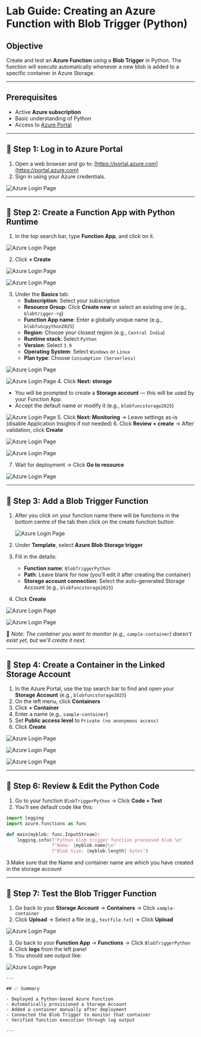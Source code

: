 #  Lab Guide: Creating an Azure Function with Blob Trigger (Python)

##  Objective

Create and test an **Azure Function** using a **Blob Trigger** in Python. The function will execute automatically whenever a new blob is added to a specific container in Azure Storage.

---

##  Prerequisites

- Active **Azure subscription**
- Basic understanding of Python
- Access to [Azure Portal](https://portal.azure.com)

---

## 🔹 Step 1: Log in to Azure Portal

1. Open a web browser and go to: [https://portal.azure.com](https://portal.azure.com)
2. Sign in using your Azure credentials.

![Azure Login Page](images/loginpage1.jpg)

---

## 🔹 Step 2: Create a Function App with Python Runtime

1. In the top search bar, type **Function App**, and click on it.

![Azure Login Page](images/1fun.jpg)

2. Click **+ Create**

![Azure Login Page](images/2fun.jpg)

![Azure Login Page](images/fun3.jpg)

3. Under the **Basics** tab:
   - **Subscription**: Select your subscription
   - **Resource Group**: Click **Create new** or select an existing one (e.g., `blobtrigger-rg`)
   - **Function App name**: Enter a globally unique name (e.g., `blobfuncpython2025`)
   - **Region**: Choose your closest region (e.g., `Central India`)
   - **Runtime stack**: Select `Python`
   - **Version**: Select `3.9`
   - **Operating System**: Select `Windows` or `Linux`
   - **Plan type**: Choose `Consumption (Serverless)`
   
![Azure Login Page](images/4fun.jpg)

![Azure Login Page](images/5fun.jpg)
4. Click **Next: storage**
   - You will be prompted to create a **Storage account** — this will be used by your Function App.
   - Accept the default name or modify it (e.g., `blobfuncstorage2025`)
     
![Azure Login Page](images/fun6.jpg)
5. Click **Next: Monitoring** → Leave settings as-is (disable Application Insights if not needed)
6. Click **Review + create** → After validation, click **Create**

![Azure Login Page](images/fun7.jpg)

![Azure Login Page](images/fun8.jpg)

7. Wait for deployment → Click **Go to resource**

![Azure Login Page](images/fun9.jpg)

---

## 🔹 Step 3: Add a Blob Trigger Function

1. After you click on your function name there will be functions in the bottom centre of the tab
   then click on the create function button

   ![Azure Login Page](images/fun15.jpg)
   
3. Under **Template**, select **Azure Blob Storage trigger**  
4. Fill in the details:
   - **Function name**: `BlobTriggerPython`
   - **Path**: Leave blank for now (you’ll edit it after creating the container)
   - **Storage account connection**: Select the auto-generated Storage Account (e.g., `blobfuncstorage2025`)
8. Click **Create**

![Azure Login Page](images/fun16.jpg)

![Azure Login Page](images/fun17.jpg)

📌 *Note: The container you want to monitor (e.g., `sample-container`) doesn't exist yet, but we’ll create it next.*

---

## 🔹 Step 4: Create a Container in the Linked Storage Account

1. In the Azure Portal, use the top search bar to find and open your **Storage Account** (e.g., `blobfuncstorage2025`)
2. On the left menu, click **Containers**
3. Click **+ Container**
4. Enter a name (e.g., `sample-container`)
5. Set **Public access level** to `Private (no anonymous access)`
6. Click **Create**

![Azure Login Page](images/fun10sto.jpg)

![Azure Login Page](images/fun11s.jpg)

![Azure Login Page](images/fun12.jpg)

---


## 🔹 Step 6: Review & Edit the Python Code

1. Go to your function `BlobTriggerPython` → Click **Code + Test**
2. You’ll see default code like this:

```python
import logging
import azure.functions as func

def main(myblob: func.InputStream):
    logging.info(f"Python blob trigger function processed blob \n"
                 f"Name: {myblob.name}\n"
                 f"Blob Size: {myblob.length} bytes")

```
3.Make sure that the Name and container name are which you have created in the storage account

---

## 🔹 Step 7: Test the Blob Trigger Function

1. Go back to your **Storage Account** → **Containers** → Click `sample-container`
2. Click **Upload** → Select a file (e.g., `testfile.txt`) → Click **Upload**

![Azure Login Page](images/fun18.jpg)

3. Go back to your **Function App** → **Functions** → Click `BlobTriggerPython`
4. Click **logs** from the left panel
5. You should see output like:

![Azure Login Page](images/fun19.jpg)



```
---

## ✅ Summary

- Deployed a Python-based Azure Function
- Automatically provisioned a Storage Account
- Added a container manually after deployment
- Connected the Blob Trigger to monitor that container
- Verified function execution through log output

---
